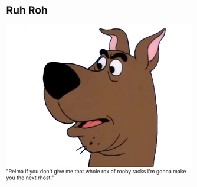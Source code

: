 # Ruh Roh
![Scooby is displeased](/assets/scoobydisapprove.png)
"Relma if you don't give me that whole rox of rooby racks I'm gonna make you the next rhost."
